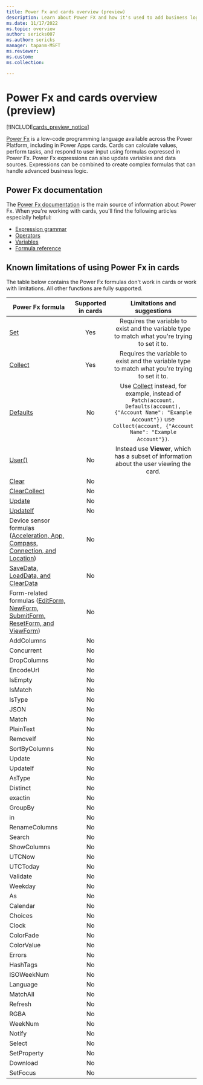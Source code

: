 ```yaml
---
title: Power Fx and cards overview (preview)
description: Learn about Power FX and how it's used to add business logic in cards for Microsoft Power Apps.
ms.date: 11/17/2022
ms.topic: overview
author: sericks007
ms.author: sericks
manager: tapanm-MSFT
ms.reviewer: 
ms.custom: 
ms.collection: 

---
```


# Power Fx and cards overview (preview)

[!INCLUDE[cards_preview_notice](../../includes/preview-include.md)]

[Power Fx](/power-platform/power-fx/overview) is a low-code programming language available across the Power Platform, including in Power Apps cards. Cards can calculate values, perform tasks, and respond to user input using formulas expressed in Power Fx. Power Fx expressions can also update variables and data sources. Expressions can be combined to create complex formulas that can handle advanced business logic.

## Power Fx documentation

The [Power Fx documentation](/power-platform/power-fx/overview) is the main source of information about Power Fx. When you're working with cards, you'll find the following articles especially helpful:

- [Expression grammar](/power-platform/power-fx/expression-grammar)
- [Operators](/power-platform/power-fx/operators)
- [Variables](/power-platform/power-fx/variables)
- [Formula reference](/power-platform/power-fx/formula-reference)

## Known limitations of using Power Fx in cards

The table below contains the Power Fx formulas don't work in cards or work with limitations. All other functions are fully supported.

| Power Fx formula | Supported in cards | Limitations and suggestions |
|---------|:---:|:------------------:|
| [Set](/power-platform/power-fx/reference/function-set) | Yes | Requires the variable to exist and the variable type to match what you're trying to set it to. |
| [Collect](/power-platform/power-fx/reference/function-clear-collect-clearcollect#collect) | Yes | Requires the variable to exist and the variable type to match what you're trying to set it to. |
| [Defaults](/power-platform/power-fx/reference/function-defaults) | No | Use [Collect](/power-platform/power-fx/reference/function-clear-collect-clearcollect#collect) instead, for example, instead of `Patch(account, Defaults(account), {"Account Name": "Example Account"})` use `Collect(account, {"Account Name": "Example Account"})`. |
| [User()](/power-platform/power-fx/reference/function-user) | No | Instead use **Viewer**, which has a subset of information about the user viewing the card. |
| [Clear](/power-platform/power-fx/reference/function-clear-collect-clearcollect#clear) | No |  |
| [ClearCollect](/power-platform/power-fx/reference/function-clear-collect-clearcollect#clearcollect) | No | |
| [Update](/power-platform/power-fx/reference/function-update-updateif#update-function) | No | |
| [UpdateIf](/power-platform/power-fx/reference/function-update-updateif#updateif-function) | No | |
| Device sensor formulas ([Acceleration, App, Compass, Connection, and Location](/power-platform/power-fx/reference/signals)) | No | |
| [SaveData, LoadData, and ClearData](/power-platform/power-fx/reference/function-savedata-loaddata) | No | |
| Form-related formulas ([EditForm, NewForm, SubmitForm, ResetForm, and ViewForm](/power-platform/power-fx/reference/function-form)) | No | |
| AddColumns | No | |
| Concurrent | No | |
| DropColumns | No | |
| EncodeUrl | No | |
| IsEmpty | No | |
| IsMatch | No | |
| IsType | No | |
| JSON | No | |
| Match | No | |
| PlainText | No | |
| RemoveIf | No | |
| SortByColumns | No | |
| Update | No | |
| UpdateIf | No | |
| AsType | No | |
| Distinct | No | |
| exactin | No | |
| GroupBy | No | |
| in | No | |
| RenameColumns | No | |
| Search | No | |
| ShowColumns | No | |
| UTCNow | No | |
| UTCToday | No | |
| Validate | No | |
| Weekday | No | |
| As | No | |
| Calendar | No | |
| Choices | No | |
| Clock | No | |
| ColorFade | No | |
| ColorValue | No | |
| Errors | No | |
| HashTags | No | |
| ISOWeekNum | No | |
| Language | No | |
| MatchAll | No | |
| Refresh | No | |
| RGBA | No | |
| WeekNum | No | |
| Notify | No | |
| Select | No | |
| SetProperty | No | |
| Download | No | |
| SetFocus | No | |
